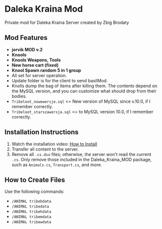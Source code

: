 # Daleka Kraina Mod

Private mod for Daleka Kraina Server created by Zbig Brodaty

## Mod Features

- **jorvik MOD v.2**
- **Knools**
- **Knools Weapons, Tools**
- **New horse cart (fixed)**
- **Knool Spawn random 5 in 1 group**
- All set for server operation.
- Update folder is for the client to send basilMod.
- Knolls dump the bag of items after killing them. The contents depend on the MySQL version, and you can customize what should drop from their bodies.
- `Tribeloot_nowewersje.sql` <= New version of MySQL since v.10.0, if I remember correctly.
- `Tribeloot_starszawersja.sql` <= to MySQL version 10.0, if I remember correctly.

## Installation Instructions

1. Watch the installation video: [How to Install](https://youtu.be/LFv7eq21uYg)
2. Transfer all content to the server.
3. Remove all `.cs.dso` files; otherwise, the server won't read the current `.cs`. Only remove those included in the Daleka_Kraina_MOD package, such as `Animals.cs`, `Transport.cs`, and more.

## How to Create Files

Use the following commands:

- `/ANIMAL tribebdata`
- `/ANIMAL tribedata`
- `/ANIMAL tribehdata`
- `/ANIMAL tribemdata`
- `/ANIMAL tribewdata`
